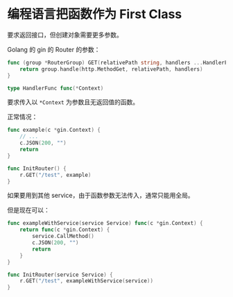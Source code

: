# 编程语言把函数作为 First Class


要求返回接口，但创建对象需要更多参数。

Golang 的 gin 的 Router 的参数：

```go
func (group *RouterGroup) GET(relativePath string, handlers ...HandlerFunc) IRoutes {
	return group.handle(http.MethodGet, relativePath, handlers)
}

type HandlerFunc func(*Context)
```

要求传入以 `*Context` 为参数且无返回值的函数。

正常情况：

```go
func example(c *gin.Context) {
    // ...
    c.JSON(200, "")
    return
}

func InitRouter() {
    r.GET("/test", example)
}
```

如果要用到其他 service，由于函数参数无法传入，通常只能用全局。

但是现在可以：

```go
func exampleWithService(service Service) func(c *gin.Context) {
    return func(c *gin.Context) {
        service.CallMethod()
        c.JSON(200, "")
        return
    }
}

func InitRouter(service Service) {
    r.GET("/test", exampleWithService(service))
}
```
